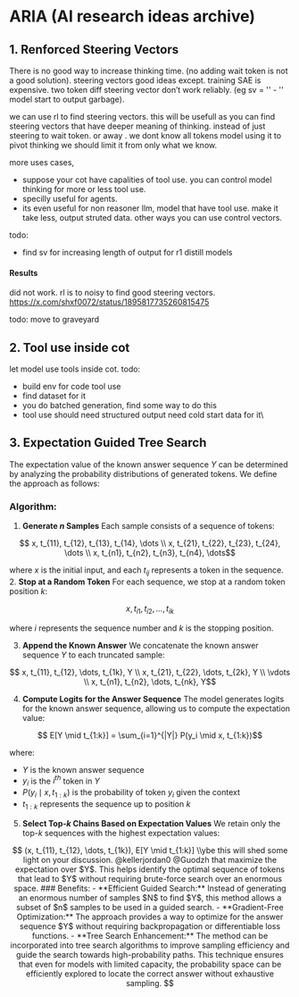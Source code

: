 # ARIA  (AI research ideas archive)


## 1. Renforced Steering Vectors
There is no good way to increase thinking time. (no adding wait token is not a good solution).
steering vectors good ideas except. training SAE is expensive. two token diff steering vector don’t work reliably. (eg sv = '</think>' - '<think>'  model start to output garbage).

we can use rl to find steering vectors.  this will be usefull as you can find steering vectors that have deeper meaning of thinking. instead of just steering to wait token. or away </think>. 
we dont know all tokens model using it to pivot thinking we should limit it from only what we know. 

more uses cases, 
- suppose your cot have capalities of tool use. you can control model thinking for more or less tool use. 
- specilly useful for agents.
- its even useful for non reasoner llm, model that have tool use. make it take less, output struted data. other ways you can use control vectors.

todo:
- find sv for increasing length of output for r1 distill models

#### Results
did not work. rl is to noisy to find good steering vectors. 
https://x.com/shxf0072/status/1895817735260815475

todo: move to graveyard

## 2. Tool use inside cot
let model use tools inside cot. 
todo:
- build env for code tool use 
- find dataset for it
- you do batched generation, find some way to do this 
- tool use should need structured output need cold start data for it\

## 3. Expectation Guided Tree Search
The expectation value of the known answer sequence $Y$ can be determined by analyzing the probability distributions of generated tokens. We define the approach as follows:

### Algorithm:
1. **Generate $n$ Samples**
   Each sample consists of a sequence of tokens:
```math
   x, t_{11}, t_{12}, t_{13}, t_{14}, \dots \\
   x, t_{21}, t_{22}, t_{23}, t_{24}, \dots \\
   x, t_{n1}, t_{n2}, t_{n3}, t_{n4}, \dots
```
   where $x$ is the initial input, and each $t_{ij}$ represents a token in the sequence.
2. **Stop at a Random Token**
   For each sequence, we stop at a random token position $k$:
```math
   x, t_{i1}, t_{i2}, \dots, t_{ik}
```
   where $i$ represents the sequence number and $k$ is the stopping position.

3. **Append the Known Answer**
   We concatenate the known answer sequence $Y$ to each truncated sample:
```math
   x, t_{11}, t_{12}, \dots, t_{1k}, Y \\
   x, t_{21}, t_{22}, \dots, t_{2k}, Y \\
   \vdots \\
   x, t_{n1}, t_{n2}, \dots, t_{nk}, Y
```

4. **Compute Logits for the Answer Sequence**
   The model generates logits for the known answer sequence, allowing us to compute the expectation value:
```math
   E[Y \mid t_{1:k}] = \sum_{i=1}^{|Y|} P(y_i \mid x, t_{1:k})
```
   where:
   - $Y$ is the known answer sequence
   - $y_i$ is the $i^{th}$ token in $Y$
   - $P(y_i \mid x, t_{1:k})$ is the probability of token $y_i$ given the context
   - $t_{1:k}$ represents the sequence up to position $k$

5. **Select Top-$k$ Chains Based on Expectation Values**
   We retain only the top-$k$ sequences with the highest expectation values:
   
```math
   (x, t_{11}, t_{12}, \dots, t_{1k}), E[Y \mid t_{1:k}] \\ybe this will shed some light on your discussion.
@kellerjordan0
 @Guodzh that maximize the expectation over $Y$. This helps identify the optimal sequence of tokens that lead to $Y$ without requiring brute-force search over an enormous space.

### Benefits:
- **Efficient Guided Search:** Instead of generating an enormous number of samples $N$ to find $Y$, this method allows a subset of $n$ samples to be used in a guided search.
- **Gradient-Free Optimization:** The approach provides a way to optimize for the answer sequence $Y$ without requiring backpropagation or differentiable loss functions.
- **Tree Search Enhancement:** The method can be incorporated into tree search algorithms to improve sampling efficiency and guide the search towards high-probability paths.

This technique ensures that even for models with limited capacity, the probability space can be efficiently explored to locate the correct answer without exhaustive sampling.
